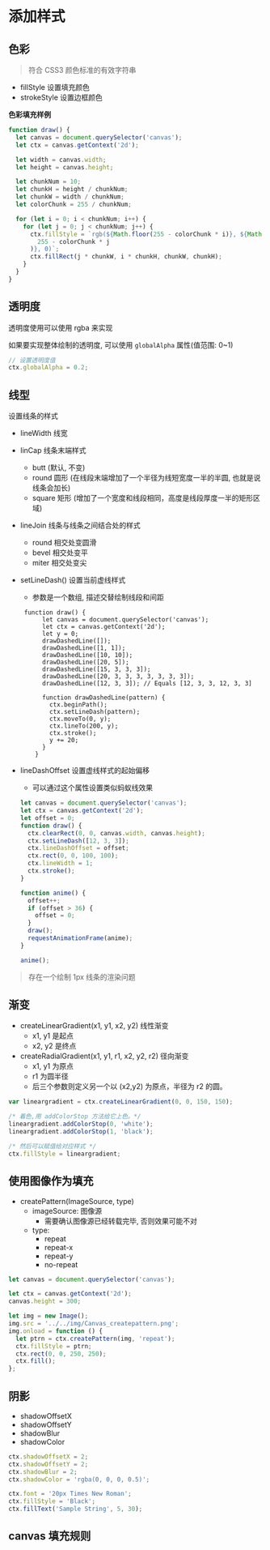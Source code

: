 # 添加样式

## 色彩

> 符合 CSS3 颜色标准的有效字符串

- fillStyle 设置填充颜色
- strokeStyle 设置边框颜色

**色彩填充样例**

```js
function draw() {
  let canvas = document.querySelector('canvas');
  let ctx = canvas.getContext('2d');

  let width = canvas.width;
  let height = canvas.height;

  let chunkNum = 10;
  let chunkH = height / chunkNum;
  let chunkW = width / chunkNum;
  let colorChunk = 255 / chunkNum;

  for (let i = 0; i < chunkNum; i++) {
    for (let j = 0; j < chunkNum; j++) {
      ctx.fillStyle = `rgb(${Math.floor(255 - colorChunk * i)}, ${Math.floor(
        255 - colorChunk * j
      )}, 0)`;
      ctx.fillRect(j * chunkW, i * chunkH, chunkW, chunkH);
    }
  }
}
```

## 透明度

透明度使用可以使用 rgba 来实现

如果要实现整体绘制的透明度, 可以使用 `globalAlpha` 属性(值范围: 0~1)

```js
// 设置透明度值
ctx.globalAlpha = 0.2;
```

## 线型

设置线条的样式

- lineWidth 线宽
- linCap 线条末端样式
  - butt (默认, 不变)
  - round 圆形 (在线段末端增加了一个半径为线短宽度一半的半圆, 也就是说线条会加长)
  - square 矩形 (增加了一个宽度和线段相同，高度是线段厚度一半的矩形区域)
- lineJoin 线条与线条之间结合处的样式
  - round 相交处变圆滑
  - bevel 相交处变平
  - miter 相交处变尖
- setLineDash() 设置当前虚线样式

  - 参数是一个数组, 描述交替绘制线段和间距

  ```JS
   function draw() {
        let canvas = document.querySelector('canvas');
        let ctx = canvas.getContext('2d');
        let y = 0;
        drawDashedLine([]);
        drawDashedLine([1, 1]);
        drawDashedLine([10, 10]);
        drawDashedLine([20, 5]);
        drawDashedLine([15, 3, 3, 3]);
        drawDashedLine([20, 3, 3, 3, 3, 3, 3, 3]);
        drawDashedLine([12, 3, 3]); // Equals [12, 3, 3, 12, 3, 3]

        function drawDashedLine(pattern) {
          ctx.beginPath();
          ctx.setLineDash(pattern);
          ctx.moveTo(0, y);
          ctx.lineTo(200, y);
          ctx.stroke();
          y += 20;
        }
      }
  ```

- lineDashOffset 设置虚线样式的起始偏移

  - 可以通过这个属性设置类似蚂蚁线效果

  ```js
  let canvas = document.querySelector('canvas');
  let ctx = canvas.getContext('2d');
  let offset = 0;
  function draw() {
    ctx.clearRect(0, 0, canvas.width, canvas.height);
    ctx.setLineDash([12, 3, 3]);
    ctx.lineDashOffset = offset;
    ctx.rect(0, 0, 100, 100);
    ctx.lineWidth = 1;
    ctx.stroke();
  }

  function anime() {
    offset++;
    if (offset > 36) {
      offset = 0;
    }
    draw();
    requestAnimationFrame(anime);
  }

  anime();
  ```

> 存在一个绘制 1px 线条的渲染问题

## 渐变

- createLinearGradient(x1, y1, x2, y2) 线性渐变
  - x1, y1 是起点
  - x2, y2 是终点
- createRadialGradient(x1, y1, r1, x2, y2, r2) 径向渐变
  - x1, y1 为原点
  - r1 为圆半径
  - 后三个参数则定义另一个以 (x2,y2) 为原点，半径为 r2 的圆。

```js
var lineargradient = ctx.createLinearGradient(0, 0, 150, 150);

/* 着色,用 addColorStop 方法给它上色。*/
lineargradient.addColorStop(0, 'white');
lineargradient.addColorStop(1, 'black');

/* 然后可以赋值给对应样式 */
ctx.fillStyle = lineargradient;
```

## 使用图像作为填充

- createPattern(ImageSource, type)
  - imageSource: 图像源
    - 需要确认图像源已经转载完毕, 否则效果可能不对
  - type:
    - repeat
    - repeat-x
    - repeat-y
    - no-repeat

```js
let canvas = document.querySelector('canvas');

let ctx = canvas.getContext('2d');
canvas.height = 300;

let img = new Image();
img.src = '../../img/Canvas_createpattern.png';
img.onload = function () {
  let ptrn = ctx.createPattern(img, 'repeat');
  ctx.fillStyle = ptrn;
  ctx.rect(0, 0, 250, 250);
  ctx.fill();
};
```

## 阴影

- shadowOffsetX
- shadowOffsetY
- shadowBlur
- shadowColor

```js
ctx.shadowOffsetX = 2;
ctx.shadowOffsetY = 2;
ctx.shadowBlur = 2;
ctx.shadowColor = 'rgba(0, 0, 0, 0.5)';

ctx.font = '20px Times New Roman';
ctx.fillStyle = 'Black';
ctx.fillText('Sample String', 5, 30);
```

## canvas 填充规则
